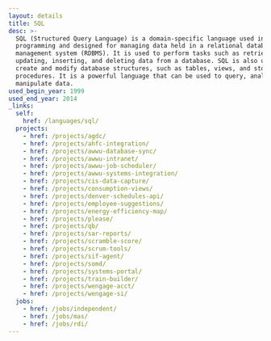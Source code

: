 ```yaml
---
layout: details
title: SQL
desc: >-
  SQL (Structured Query Language) is a domain-specific language used in
  programming and designed for managing data held in a relational database
  management system (RDBMS). It is used to perform tasks such as retrieving,
  updating, inserting, and deleting data from a database. SQL is also used to
  create and modify database structures, such as tables, views, and stored
  procedures. It is a powerful language that can be used to query, analyze, and
  manipulate data.
used_begin_year: 1999
used_end_year: 2014
_links:
  self:
    href: /languages/sql/
  projects:
    - href: /projects/agdc/
    - href: /projects/ahfc-integration/
    - href: /projects/awwu-database-sync/
    - href: /projects/awwu-intranet/
    - href: /projects/awwu-job-scheduler/
    - href: /projects/awwu-systems-integration/
    - href: /projects/cis-data-capture/
    - href: /projects/consumption-views/
    - href: /projects/denver-schedules-api/
    - href: /projects/employee-suggestions/
    - href: /projects/energy-efficiency-map/
    - href: /projects/please/
    - href: /projects/qb/
    - href: /projects/sar-reports/
    - href: /projects/scramble-score/
    - href: /projects/scrum-tools/
    - href: /projects/sif-agent/
    - href: /projects/somd/
    - href: /projects/systems-portal/
    - href: /projects/train-builder/
    - href: /projects/wengage-acct/
    - href: /projects/wengage-si/
  jobs:
    - href: /jobs/independent/
    - href: /jobs/mas/
    - href: /jobs/rdi/
---
```

